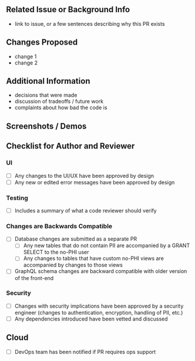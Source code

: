 ## Related Issue or Background Info

- link to issue, or a few sentences describing why this PR exists

## Changes Proposed

- change 1
- change 2

## Additional Information

- decisions that were made
- discussion of tradeoffs / future work
- complaints about how bad the code is

## Screenshots / Demos

## Checklist for Author and Reviewer

### UI
- [ ] Any changes to the UI/UX have been approved by design 
- [ ] Any new or edited error messages have been approved by design 

### Testing
- [ ] Includes a summary of what a code reviewer should verify

### Changes are Backwards Compatible
- [ ] Database changes are submitted as a separate PR
  - [ ] Any new tables that do not contain PII are accompanied by a GRANT SELECT to the no-PHI user
  - [ ] Any changes to tables that have custom no-PHI views are accompanied by changes to those views
- [ ] GraphQL schema changes are backward compatible with older version of the front-end

### Security
- [ ] Changes with security implications have been approved by a security engineer (changes to  authentication, encryption, handling of PII, etc.)
- [ ] Any dependencies introduced have been vetted and discussed

## Cloud
- [ ] DevOps team has been notified if PR requires ops support
